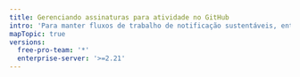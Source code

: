 ```yaml
---
title: Gerenciando assinaturas para atividade no GitHub
intro: 'Para manter fluxos de trabalho de notificação sustentáveis, entenda e reveja regularmente suas assinaturas.'
mapTopic: true
versions:
  free-pro-team: '*'
  enterprise-server: '>=2.21'
---
```


